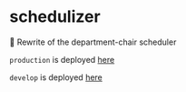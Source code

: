 # schedulizer

📝 Rewrite of the department-chair scheduler

`production` is deployed [here](https://senior-knights.github.io/course-schedulizer/)

`develop` is deployed [here](https://sharp-babbage-a45ee2.netlify.app/)
